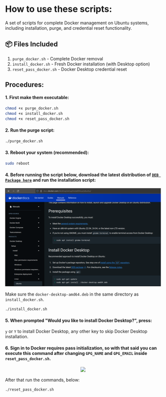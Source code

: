 # How to use these scripts:
A set of scripts for complete Docker management on Ubuntu systems, including installation, purge, and credential reset functionality.

## 📦 Files Included

1. `purge_docker.sh` - Complete Docker removal
2. `install_docker.sh` - Fresh Docker installation (with Desktop option)
3. `reset_pass_docker.sh` - Docker Desktop credential reset

## Procedures:

#### 1. First make them executable:
```sh
chmod +x purge_docker.sh
chmod +x install_docker.sh
chmod +x reset_pass_docker.sh
```
#### 2. Run the purge script:
```sh
./purge_docker.sh
```
#### 3. Reboot your system (recommended):
```sh
sudo reboot
```
#### 4. Before running the script below, download the latest distribution of [```DEB Package here```](https://docs.docker.com/desktop/setup/install/linux/ubuntu/) and run the installation script:

<p align="center"><img src="/image-files/docker-desktop-deb.png"></p>

Make sure the ```docker-desktop-amd64.deb``` in the same directory as ```install_docker.sh```.
```sh
./install_docker.sh
```
#### 5. When prompted "Would you like to install Docker Desktop?", press:
```y``` or ```Y``` to install Docker Desktop, any other key to skip Docker Desktop installation.

#### 6. Sign in to Docker requires pass initialization, so with that said you can execute this command after changing ```GPG_NAME``` and ```GPG_EMAIL``` inside ```reset_pass_docker.sh```.

<p align="center"><img src="/image-files/gpg-pass-init_docker.png"></p>

After that run the commands, below:
```
./reset_pass_docker.sh
```
